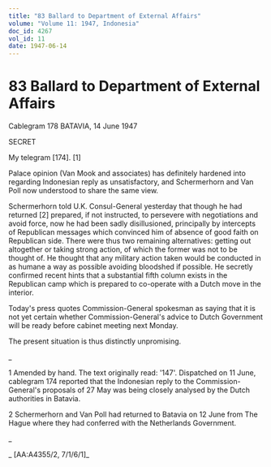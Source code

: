 ```yaml
---
title: "83 Ballard to Department of External Affairs"
volume: "Volume 11: 1947, Indonesia"
doc_id: 4267
vol_id: 11
date: 1947-06-14
---
```


# 83 Ballard to Department of External Affairs

Cablegram 178 BATAVIA, 14 June 1947

SECRET

My telegram [174]. [1]

Palace opinion (Van Mook and associates) has definitely hardened into regarding Indonesian reply as unsatisfactory, and Schermerhorn and Van Poll now understood to share the same view.

Schermerhorn told U.K. Consul-General yesterday that though he had returned [2] prepared, if not instructed, to persevere with negotiations and avoid force, now he had been sadly disillusioned, principally by intercepts of Republican messages which convinced him of absence of good faith on Republican side. There were thus two remaining alternatives: getting out altogether or taking strong action, of which the former was not to be thought of. He thought that any military action taken would be conducted in as humane a way as possible avoiding bloodshed if possible. He secretly confirmed recent hints that a substantial fifth column exists in the Republican camp which is prepared to co-operate with a Dutch move in the interior.

Today's press quotes Commission-General spokesman as saying that it is not yet certain whether Commission-General's advice to Dutch Government will be ready before cabinet meeting next Monday.

The present situation is thus distinctly unpromising.

_

1 Amended by hand. The text originally read: '147'. Dispatched on 11 June, cablegram 174 reported that the Indonesian reply to the Commission-General's proposals of 27 May was being closely analysed by the Dutch authorities in Batavia.

2 Schermerhorn and Van Poll had returned to Batavia on 12 June from The Hague where they had conferred with the Netherlands Government.

_

_ [AA:A4355/2, 7/1/6/1]_
